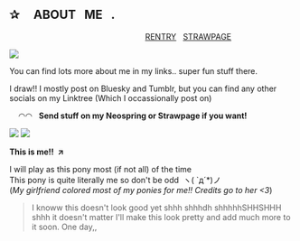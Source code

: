 ## ✰‎ ‎ ‎ ‎ ‎ ABOUT‎ ‎ ‎ ME‎‎ ‎ ‎ .

‎ ‎ ‎ ‎ ‎ ‎ ‎ ‎ ‎ ‎ ‎ ‎ ‎ ‎ ‎ ‎ ‎ ‎ ‎ ‎ ‎ ‎ ‎ ‎ ‎ ‎ ‎ ‎ ‎ ‎ ‎ ‎ ‎ ‎ ‎ ‎ ‎ ‎ ‎ ‎ ‎ ‎ ‎ ‎ ‎ ‎ ‎ ‎ ‎ ‎ ‎ ‎ ‎ ‎ ‎ ‎ ‎ ‎ ‎ ‎‎ ‎ [RENTRY](https://rentry.co/micebite) ‎  ‎ [STRAWPAGE](https://mices.straw.page/)

![](https://komarev.com/ghpvc/?username=voorat&color=dc6d00)

You can find lots more about me in my links.. super fun stuff there.

I draw!! I mostly post on Bluesky and Tumblr, but you can find any other socials on my Linktree (Which I occassionally post on)

‎‎  ‎‎ ‎ ‎  ◠◠‎ ‎ ‎ ‎**Send stuff on my Neospring or Strawpage if you want!**</br>

![](https://file.garden/ZckveC0pxmmjaSgs/IMG_0477.gif) ![](https://file.garden/ZckveC0pxmmjaSgs/174372949897879635.png)

**This is me!‎! ‎ ↗**

I will play as this pony most (if not all) of the time</br>
This pony is quite literally me so don't be odd‎ ‎ ヽ( `д´*)ノ</br>
(*My girlfriend colored most of my ponies for me!! Credits go to her <3*)

> I knoww this doesn't look good yet shhh shhhdh shhhhhSHHSHHH shhh it doesn't matter I'll make this look pretty and add much more to it soon. One day,,
